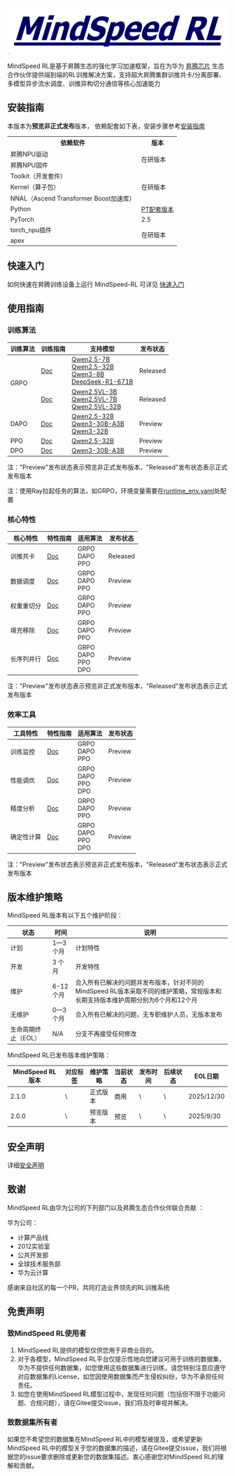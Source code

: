   <p align="center"> <img src="./sources/images/logo.png" height="110px" width="500px"> </p>



MindSpeed RL是基于昇腾生态的强化学习加速框架，旨在为华为 [昇腾芯片](https://www.hiascend.com/) 生态合作伙伴提供端到端的RL训推解决方案，支持超大昇腾集群训推共卡/分离部署、多模型异步流水调度、训推异构切分通信等核心加速能力



## 安装指南

本版本为**预览非正式发布**版本， 依赖配套如下表，安装步骤参考[安装指南](./docs/install_guide.md)

<table>
  <tr>
    <th>依赖软件</th>
    <th>版本</th>
  </tr>
  <tr>
    <td>昇腾NPU驱动</td>
    <td rowspan="2">在研版本</td>
  <tr>
    <td>昇腾NPU固件</td>
  </tr>
  <tr>
    <td>Toolkit（开发套件）</td>
      <td rowspan="3">在研版本</td>
  </tr>
  <tr>
    <td>Kernel（算子包）</td>
  </tr>
  <tr>
    <td>NNAL（Ascend Transformer Boost加速库）</td>
  </tr>
  <tr>
  </tr>
  <tr>
    <td>Python</td>
    <td><a href="https://gitee.com/ascend/pytorch#pytorch%E4%B8%8Epython%E7%89%88%E6%9C%AC%E9%85%8D%E5%A5%97%E8%A1%A8">PT配套版本</a></td>
  </tr>
  <tr>
    <td>PyTorch</td>
    <td>2.5</td>
  </tr>
  <tr>
    <td>torch_npu插件</td>
    <td rowspan="2">在研版本</td>
  </tr>
  <tr>
    <td>apex</td>
  </tr>
</table>

## 快速入门

  如何快速在昇腾训练设备上运行 MindSpeed-RL 可详见 [快速入门](./docs/algorithms/grpo.md)

## 使用指南

### 训练算法

<table>
  <thead>
    <tr>
      <th>训练算法</th>
      <th>训练指南</th>
      <th>支持模型</th>
      <th>发布状态</th>
    </tr>
  </thead>
  <tbody>
    <tr>
      <td  rowspan="2"> GRPO</td>
      <td><a href="docs/algorithms/grpo.md">Doc</a></td>
      <td  rowspan="1">
        <a href="docs/solutions/r1_zero_qwen25_7b.md">Qwen2.5-7B</a> <br>
        <a href="docs/solutions/r1_zero_qwen25_32b.md">Qwen2.5-32B</a> <br>
        <a href="examples/grpo/grpo_trainer_qwen3_8b.sh">Qwen3-8B</a> <br>
        <a href="docs/solutions/r1_zero_deepseek_671b.md"> DeepSeek-R1-671B </a> <br>
      </td>
      <td> Released</td>
    </tr>
    <tr>
      <td><a href="https://gitee.com/ascend/MindSpeed-MM/tree/master/examples/rl">Doc</a></td>
      <td  rowspan="1">
        <a href="https://gitee.com/ascend/MindSpeed-MM/tree/master/examples/rl">Qwen2.5VL-3B</a> <br>
        <a href="https://gitee.com/ascend/MindSpeed-MM/tree/master/examples/rl">Qwen2.5VL-7B</a> <br>
        <a href="https://gitee.com/ascend/MindSpeed-MM/tree/master/examples/rl">Qwen2.5VL-32B</a> <br>
      </td>
      <td> Released</td>
    </tr>
    <tr>
      <td> DAPO</td>
      <td><a href="docs/algorithms/dapo.md">Doc</a></td>
      <td  rowspan="1">
        <a href="examples/dapo/dapo_trainer_qwen25_32b.sh">Qwen2.5-32B</a> <br>
        <a href="examples/dapo/dapo_trainer_qwen3_30b_a3b.sh">Qwen3-30B-A3B</a> <br>
        <a href="examples/dapo/dapo_trainer_qwen3_32b.sh">Qwen3-32B</a> <br>
      </td>
      <td> Preview</td>
    </tr>
    <tr>
      <td> PPO</td>
      <td><a href="docs/algorithms/ppo.md">Doc</a></td>
      <td  rowspan="1">
        <a href="examples/ppo/ppo_trainer_qwen25_32b.sh">Qwen2.5-32B</a> <br>
      </td>
      <td> Preview</td>
    <tr>
      <td> DPO</td>
      <td><a href="docs/algorithms/dpo.md">Doc</a></td>
      <td  rowspan="1">
        <a href="examples/dpo/dpo_trainer_qwen3_30b_a3b.sh">Qwen3-30B-A3B</a> <br>
      </td>
      <td> Preview</td>
    </tr>
    </tr>
  </tbody>
</table>
注："Preview"发布状态表示预览非正式发布版本，"Released"发布状态表示正式发布版本

注：使用Ray拉起任务的算法，如GRPO，环境变量需要在[runtime_env.yaml](./configs/envs/runtime_env.yaml)处配置

### 核心特性

<table>
  <thead>
    <tr>
      <th>核心特性</th>
      <th>特性指南</th>
      <th>适用算法</th>
      <th>发布状态</th>
    </tr>
  </thead>
  <tbody>
    <tr>
      <td>训推共卡</td>
      <td><a href="docs/features/integrated_worker.md">Doc</a></td>
      <td  rowspan="1">
        GRPO <br>
        DAPO <br>
        PPO <br>
      </td>
      </td>
      <td> Released</td>
    </tr>
    <tr>
      <td>数据调度</td>
      <td><a href="docs/features/data_module_design.md">Doc</a></td>
      <td  rowspan="1">
        GRPO <br>
        DAPO <br>
        PPO <br>
      </td>
      </td>
      <td> Preview</td>
    </tr>
    <tr>
      <td>权重重切分</td>
      <td><a href="docs/features/resharding.md">Doc</a></td>
      <td  rowspan="1">
        GRPO <br>
        DAPO <br>
        PPO <br>
      </td>
      </td>
      <td> Preview</td>
    </tr>
    <tr>
      <td>填充移除</td>
      <td><a href="docs/features/remove_padding.md">Doc</a></td>
      <td  rowspan="1">
        GRPO <br>
        DAPO <br>
        PPO <br>
      </td>
      </td>
      <td> Preview</td>
    </tr>
    <tr>
      <td>长序列并行</td>
      <td><a href="docs/features/context_parallel.md">Doc</a></td>
      <td  rowspan="1">
        GRPO <br>
        DAPO <br>
        PPO <br>
        DPO <br>
      </td>
      </td>
      <td> Preview</td>
    </tr>
  </tbody>

</table>
注："Preview"发布状态表示预览非正式发布版本，"Released"发布状态表示正式发布版本

### 效率工具

<table>
  <thead>
    <tr>
      <th>工具特性</th>
      <th>特性指南</th>
      <th>适用算法</th>
      <th>发布状态</th>
    </tr>
  </thead>
  <tbody>
    <tr>
      <td>训练监控</td>
      <td>  <a href="docs/features/logging_wandb_tensorboard.md">Doc</a> </td>
      <td  rowspan="1">
        GRPO <br>
        DAPO <br>
        PPO <br>
      </td>
      </td>
      <td> Preview</td>
    </tr>
    <tr>
      <td>性能调优</td>
      <td>  <a href="docs/features/profiler.md">Doc</a> </td>
      <td  rowspan="1">
        GRPO <br>
        DAPO <br>
        PPO <br>
        DPO <br>
      </td>
      </td>
      <td> Preview</td>
    </tr>
    <tr>
      <td>精度分析</td>
      <td>  <a href="docs/features/msprobe.md">Doc</a> </td>
      <td  rowspan="1">
        GRPO <br>
        DAPO <br>
        PPO <br>
      </td>
      </td>
      <td> Preview</td>
    </tr>
    <tr>
      <td>确定性计算</td>
      <td>  <a href="docs/features/deterministic_computation.md">Doc</a> </td>
      <td  rowspan="1">
        GRPO <br>
        DAPO <br>
        PPO <br>
        DPO <br>
      </td>
      </td>
      <td> Preview</td>
    </tr>
  </tbody>
</table>
注："Preview"发布状态表示预览非正式发布版本，"Released"发布状态表示正式发布版本

## 版本维护策略

MindSpeed RL版本有以下五个维护阶段：

| **状态**            | **时间**  | **说明**                                                                  |
| ------------------- | --------- |-------------------------------------------------------------------------|
| 计划                | 1—3 个月  | 计划特性                                                                    |
| 开发                | 3 个月    | 开发特性                                                                    |
| 维护                | 6-12 个月 | 合入所有已解决的问题并发布版本，针对不同的MindSpeed RL版本采取不同的维护策略，常规版本和长期支持版本维护周期分别为6个月和12个月 |
| 无维护              | 0—3 个月  | 合入所有已解决的问题，无专职维护人员，无版本发布                                                |
| 生命周期终止（EOL） | N/A       | 分支不再接受任何修改                                                              |


MindSpeed RL已发布版本维护策略：

| **MindSpeed RL版本** | **对应标签** | **维护策略** | **当前状态** | **发布时间**  | **后续状态** | **EOL日期** |
|--------------------| ------------ |----------|----------|-----------|----------|-----------|
| 2.1.0              | \            | 正式版本     |  商用      |   \  | \        | 2025/12/30 |
| 2.0.0              | \            | 预览版本     |  预览      |   \  | \        | 2025/9/30 |


## 安全声明
详细[安全声明](./SECURITYNOTE.md)


## 致谢

MindSpeed RL由华为公司的下列部门以及昇腾生态合作伙伴联合贡献 ：

华为公司：

- 计算产品线
- 2012实验室
- 公共开发部
- 全球技术服务部
- 华为云计算

感谢来自社区的每一个PR，共同打造业界领先的RL训推系统


## 免责声明

### 致MindSpeed RL使用者
1. MindSpeed RL提供的模型仅供您用于非商业目的。
2. 对于各模型，MindSpeed RL平台仅提示性地向您建议可用于训练的数据集，华为不提供任何数据集，如您使用这些数据集进行训练，请您特别注意应遵守对应数据集的License，如您因使用数据集而产生侵权纠纷，华为不承担任何责任。
3. 如您在使用MindSpeed RL模型过程中，发现任何问题（包括但不限于功能问题、合规问题），请在Gitee提交issue，我们将及时审视并解决。

### 致数据集所有者
如果您不希望您的数据集在MindSpeed RL中的模型被提及，或希望更新MindSpeed RL中的模型关于您的数据集的描述，请在Gitee提交issue，我们将根据您的issue要求删除或更新您的数据集描述。衷心感谢您对MindSpeed RL的理解和贡献。
